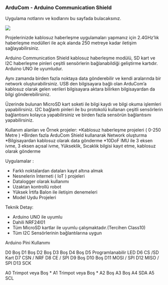 ### ArduCom - Arduino Communication Shield

Uygulama notlarını ve kodlarını bu sayfada bulacaksınız. 


![](https://camo.githubusercontent.com/ba5fcf3d3f206b85e9e18cdf34eedb6bf2711597/68747470733a2f2f74696e796a70672e636f6d2f736974652f6f75747075742f66747365686d756668316d316d626a642e706e672f61726475436f6d2e706e67)


Projelerinizde kablosuz haberleşme uygulamaları yapmanız için 2.4GHz’lık haberleşme modülleri ile açık alanda 250 metreye kadar iletişim sağlayabilirsiniz.

Arduino Communication Shield kablosuz haberleşme modülü, SD kart ve I2C haberleşme pinleri çeşitli sensörlerin bağlanabildiği geliştirme kartıdır. Arduino UNO ile uyumludur.

Aynı zamanda birden fazla noktaya data gönderebilir ve kendi aralarında bir network oluşturabilirsiniz. USB den bilgisayara bağlı olan ArduCom’a kablosuz olarak gelen verileri bilgisayara aktara bilirken bilgisayardan da bilgi gönderebilirsiniz.

Üzerinde bulunan MicroSD kart soketi ile bilgi kaydı ve bilgi okuma işlemleri yapabilirsiniz. I2C bağlantı pinleri ile bu protokolü kullanan çeşitli sensörlerin bağlantısını kolayca yapabilirsiniz ve birden fazla sensörün bağlantısını yapabilirsiniz.

Kullanım alanları ve Örnek projeler: *Kablosuz haberleşme projeleri ( 0-250 Metre ) *Birden fazla ArduCom Shield kullanarak Network oluşturma *Bilgisayardan kablosuz olarak data gönderme *10DoF IMU ile 3 eksen ivme, 3 eksen açısal ivme, Yükseklik, Sıcaklık bilgisi kayıt etme, kablosuz olarak gönderme

Uygulamalar : 

* Farklı noktalardan dataları kayıt altına almak
* Nesnelerin İnterneti ( IoT ) projeleri
* Datalogger olarak kullanımı
* Uzaktan kontrollü robot
* Yüksek İrtifa Balon ile iletişim denemeleri
* Model Uydu Projeleri

Teknik Detay:

* Arduino UNO ile uyumlu
* Dahili NRF24l01
* Tüm MicroSD kartlar ile uyumlu çalışmaktadır.(Tercihen Class10)
* Tüm I2C Sensörlerinin bağlantılarına uygun


Arduino Pini	Kullanımı

D0	Boş
D1	Boş
D2	Boş
D3	Boş
D4	Boş
D5	Programlanabilir
LED
D6	CS /SD Kart
D7	CSN / NRF
D8	CE / SPI
D9	Boş
D10	Boş
D11	MOSI / SPI
D12	MISO / SPI
D13	SCK

A0	Trimpot veya Boş *
A1	Trimpot veya Boş *
A2	Boş
A3	Boş
A4	SDA
A5	SCL

	
	
	
	
	
